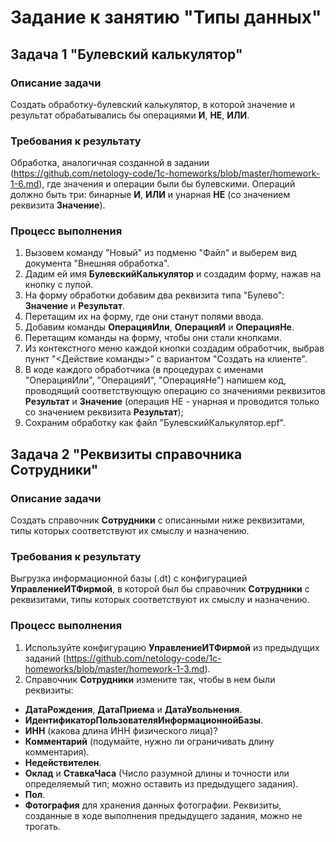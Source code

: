 # Задание к занятию "Типы данных"

## Задача 1 "Булевский калькулятор"

### Описание задачи
Создать обработку-булевский калькулятор, в которой значение и результат обрабатывались бы операциями **И**, **НЕ**, **ИЛИ**.

### Требования к результату
Обработка, аналогичная созданной в задании (https://github.com/netology-code/1c-homeworks/blob/master/homework-1-6.md), где значения и операции были бы булевскими. Операций должно быть три: бинарные **И**, **ИЛИ** и унарная **НЕ** (со значением реквизита **Значение**).

### Процесс выполнения
1. Вызовем команду "Новый" из подменю "Файл" и выберем вид документа "Внешняя обработка".
2. Дадим ей имя **БулевскийКалькулятор** и создадим форму, нажав на кнопку с лупой.
3. На форму обработки добавим два реквизита типа "Булево": **Значение** и **Результат**.
4. Перетащим их на форму, где они станут полями ввода.
5. Добавим команды **ОперацияИли**, **ОперацияИ** и **ОперацияНе**.
6. Перетащим команды на форму, чтобы они стали кнопками.
7. Из контекстного меню каждой кнопки создадим обработчик, выбрав пункт "<Действие команды>" с вариантом "Создать на клиенте".
8. В коде каждого обработчика (в процедурах с именами "ОперацияИли", "ОперацияИ", "ОперацияНе") напишем код, проводящий соответствующую операцию со значениями реквизитов **Результат** и **Значение** (операция НЕ - унарная и проводится только со значением реквизита **Результат**);
9. Сохраним обработку как файл "БулевскийКалькулятор.epf".

## Задача 2 "Реквизиты справочника Сотрудники"

### Описание задачи
Создать справочник **Сотрудники** с описанными ниже реквизитами, типы которых соответствуют их смыслу и назначению.

### Требования к результату
Выгрузка информационной базы (.dt) с конфигурацией **УправлениеИТФирмой**, в которой был бы справочник **Сотрудники** с реквизитами, типы которых соответствуют их смыслу и назначению.

### Процесс выполнения
1. Используйте конфигурацию **УправлениеИТФирмой** из предыдущих заданий (https://github.com/netology-code/1c-homeworks/blob/master/homework-1-3.md).
2. Справочник **Сотрудники** измените так, чтобы в нем были реквизиты:
* **ДатаРождения**, **ДатаПриема** и **ДатаУвольнения**.
* **ИдентификаторПользователяИнформационнойБазы**.
* **ИНН** (какова длина ИНН физического лица)?
* **Комментарий** (подумайте, нужно ли ограничивать длину комментария).
* **Недействителен**.
* **Оклад** и **СтавкаЧаса** (Число разумной длины и точности или определяемый тип; можно оставить из предыдущего задания).
* **Пол**.
* **Фотография** для хранения данных фотографии.
Реквизиты, созданные в ходе выполнения предыдущего задания, можно не трогать.
